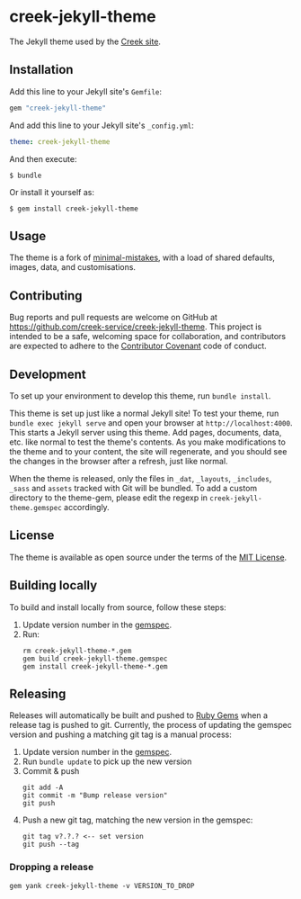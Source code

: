 # creek-jekyll-theme

The Jekyll theme used by the [Creek site](https://www.creekservice.org).

## Installation

Add this line to your Jekyll site's `Gemfile`:

```ruby
gem "creek-jekyll-theme"
```

And add this line to your Jekyll site's `_config.yml`:

```yaml
theme: creek-jekyll-theme
```

And then execute:

```shell
$ bundle
```

Or install it yourself as:

```shell
$ gem install creek-jekyll-theme
```

## Usage

The theme is a fork of [minimal-mistakes](https://github.com/mmistakes/minimal-mistakes), with a load of shared
defaults, images, data, and customisations.

## Contributing

Bug reports and pull requests are welcome on GitHub at https://github.com/creek-service/creek-jekyll-theme. 
This project is intended to be a safe, welcoming space for collaboration, and contributors are expected to adhere
to the [Contributor Covenant](https://www.contributor-covenant.org/) code of conduct.

## Development

To set up your environment to develop this theme, run `bundle install`.

This theme is set up just like a normal Jekyll site! To test your theme, run `bundle exec jekyll serve` and open 
your browser at `http://localhost:4000`. This starts a Jekyll server using this theme. Add pages, documents, data, etc. 
like normal to test the theme's contents. As you make modifications to the theme and to your content, 
the site will regenerate, and you should see the changes in the browser after a refresh, just like normal.

When the theme is released, only the files in `_dat`, `_layouts`, `_includes`, `_sass` and `assets` tracked with Git will be bundled.
To add a custom directory to the theme-gem, please edit the regexp in `creek-jekyll-theme.gemspec` accordingly.

## License

The theme is available as open source under the terms of the [MIT License](https://opensource.org/licenses/MIT).

## Building locally

To build and install locally from source, follow these steps:

1. Update version number in the [gemspec](creek-jekyll-theme.gemspec).
2. Run: 
   ```shell
   rm creek-jekyll-theme-*.gem
   gem build creek-jekyll-theme.gemspec
   gem install creek-jekyll-theme-*.gem
   ```

## Releasing

Releases will automatically be built and pushed to [Ruby Gems](https://rubygems.org/gems/creek-jekyll-theme) when
a release tag is pushed to git. 
Currently, the process of updating the gemspec version and pushing a matching git tag is a manual process:

1. Update version number in the [gemspec](creek-jekyll-theme.gemspec).
2. Run `bundle update` to pick up the new version
3. Commit & push
   ```shell
   git add -A
   git commit -m "Bump release version"
   git push 
   ```
4. Push a new git tag, matching the new version in the gemspec:
   ```shell
   git tag v?.?.? <-- set version
   git push --tag
   ```

### Dropping a release

```shell
gem yank creek-jekyll-theme -v VERSION_TO_DROP  
```